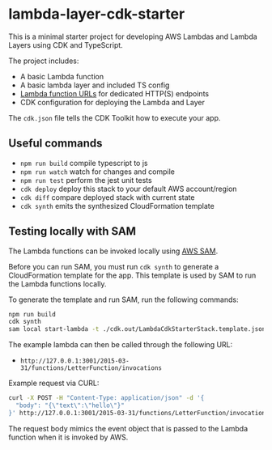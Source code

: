 # lambda-layer-cdk-starter

This is a minimal starter project for developing AWS Lambdas and Lambda Layers using CDK and TypeScript.

The project includes:

- A basic Lambda function
- A basic lambda layer and included TS config
- [Lambda function URLs](https://docs.aws.amazon.com/lambda/latest/dg/lambda-urls.html) for dedicated HTTP(S) endpoints
- CDK configuration for deploying the Lambda and Layer

The `cdk.json` file tells the CDK Toolkit how to execute your app.

## Useful commands

- `npm run build` compile typescript to js
- `npm run watch` watch for changes and compile
- `npm run test` perform the jest unit tests
- `cdk deploy` deploy this stack to your default AWS account/region
- `cdk diff` compare deployed stack with current state
- `cdk synth` emits the synthesized CloudFormation template

## Testing locally with SAM

The Lambda functions can be invoked locally using [AWS SAM](https://docs.aws.amazon.com/serverless-application-model/latest/developerguide/install-sam-cli.html#install-sam-cli-instructions).

Before you can run SAM, you must run `cdk synth` to generate a CloudFormation template for the app. This template is used by SAM to run the Lambda functions locally.

To generate the template and run SAM, run the following commands:

```bash
npm run build
cdk synth
sam local start-lambda -t ./cdk.out/LambdaCdkStarterStack.template.json
```

The example lambda can then be called through the following URL:

- `http://127.0.0.1:3001/2015-03-31/functions/LetterFunction/invocations`

Example request via CURL:

```bash
curl -X POST -H "Content-Type: application/json" -d '{
  "body": "{\"text\":\"hello\"}"
}' http://127.0.0.1:3001/2015-03-31/functions/LetterFunction/invocations

```

The request body mimics the event object that is passed to the Lambda function when it is invoked by AWS.
